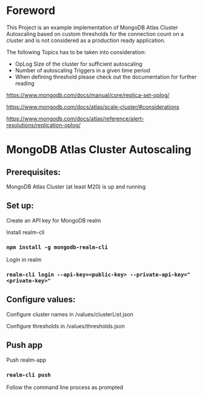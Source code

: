 # Foreword

This Project is an example implementation of MongoDB Atlas Cluster Autoscaling based on custom thresholds for the connection count on a cluster and is not considered as a production ready application.

The following Topics has to be taken into consideration: 

- OpLog Size of the cluster for sufficient autoscaling 
- Number of autoscaling Triggers in a given time period 
- When defining threshold please check out the documentation for further reading

https://www.mongodb.com/docs/manual/core/replica-set-oplog/

https://www.mongodb.com/docs/atlas/scale-cluster/#considerations

https://www.mongodb.com/docs/atlas/reference/alert-resolutions/replication-oplog/

# MongoDB Atlas Cluster Autoscaling

## Prerequisites: 
MongoDB Atlas Cluster (at least M20) is up and running 

## Set up: 
Create an API key for MongoDB realm

Install realm-cli 
### `npm install -g mongodb-realm-cli`

Login in realm
### `realm-cli login --api-key=<public-key> --private-api-key="<private-key>"`

## Configure values: 
Configure cluster names in /values/clusterList.json

Configure thresholds in /values/thresholds.json

## Push app 
Push realm-app

### `realm-cli push`

Follow the command line process as prompted
